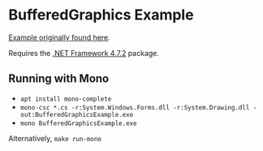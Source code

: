 
# BufferedGraphics Example

[Example originally found here](https://docs.microsoft.com/en-us/dotnet/api/system.drawing.bufferedgraphics).

Requires the [.NET Framework 4.7.2](https://dotnet.microsoft.com/download/dotnet-framework/net472) package.

## Running with Mono

* `apt install mono-complete`
* `mono-csc *.cs -r:System.Windows.Forms.dll -r:System.Drawing.dll -out:BufferedGraphicsExample.exe`
* `mono BufferedGraphicsExample.exe`

Alternatively, `make run-mono`

